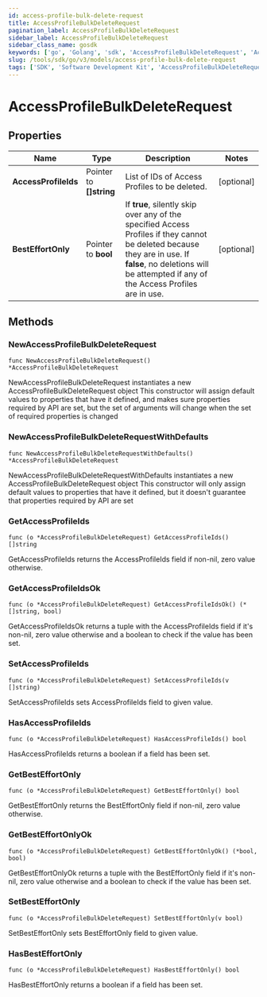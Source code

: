 ```yaml
---
id: access-profile-bulk-delete-request
title: AccessProfileBulkDeleteRequest
pagination_label: AccessProfileBulkDeleteRequest
sidebar_label: AccessProfileBulkDeleteRequest
sidebar_class_name: gosdk
keywords: ['go', 'Golang', 'sdk', 'AccessProfileBulkDeleteRequest', 'AccessProfileBulkDeleteRequest'] 
slug: /tools/sdk/go/v3/models/access-profile-bulk-delete-request
tags: ['SDK', 'Software Development Kit', 'AccessProfileBulkDeleteRequest', 'AccessProfileBulkDeleteRequest']
---
```


# AccessProfileBulkDeleteRequest

## Properties

Name | Type | Description | Notes
------------ | ------------- | ------------- | -------------
**AccessProfileIds** | Pointer to **[]string** | List of IDs of Access Profiles to be deleted. | [optional] 
**BestEffortOnly** | Pointer to **bool** | If **true**, silently skip over any of the specified Access Profiles if they cannot be deleted because they are in use. If **false**, no deletions will be attempted if any of the Access Profiles are in use. | [optional] 

## Methods

### NewAccessProfileBulkDeleteRequest

`func NewAccessProfileBulkDeleteRequest() *AccessProfileBulkDeleteRequest`

NewAccessProfileBulkDeleteRequest instantiates a new AccessProfileBulkDeleteRequest object
This constructor will assign default values to properties that have it defined,
and makes sure properties required by API are set, but the set of arguments
will change when the set of required properties is changed

### NewAccessProfileBulkDeleteRequestWithDefaults

`func NewAccessProfileBulkDeleteRequestWithDefaults() *AccessProfileBulkDeleteRequest`

NewAccessProfileBulkDeleteRequestWithDefaults instantiates a new AccessProfileBulkDeleteRequest object
This constructor will only assign default values to properties that have it defined,
but it doesn't guarantee that properties required by API are set

### GetAccessProfileIds

`func (o *AccessProfileBulkDeleteRequest) GetAccessProfileIds() []string`

GetAccessProfileIds returns the AccessProfileIds field if non-nil, zero value otherwise.

### GetAccessProfileIdsOk

`func (o *AccessProfileBulkDeleteRequest) GetAccessProfileIdsOk() (*[]string, bool)`

GetAccessProfileIdsOk returns a tuple with the AccessProfileIds field if it's non-nil, zero value otherwise
and a boolean to check if the value has been set.

### SetAccessProfileIds

`func (o *AccessProfileBulkDeleteRequest) SetAccessProfileIds(v []string)`

SetAccessProfileIds sets AccessProfileIds field to given value.

### HasAccessProfileIds

`func (o *AccessProfileBulkDeleteRequest) HasAccessProfileIds() bool`

HasAccessProfileIds returns a boolean if a field has been set.

### GetBestEffortOnly

`func (o *AccessProfileBulkDeleteRequest) GetBestEffortOnly() bool`

GetBestEffortOnly returns the BestEffortOnly field if non-nil, zero value otherwise.

### GetBestEffortOnlyOk

`func (o *AccessProfileBulkDeleteRequest) GetBestEffortOnlyOk() (*bool, bool)`

GetBestEffortOnlyOk returns a tuple with the BestEffortOnly field if it's non-nil, zero value otherwise
and a boolean to check if the value has been set.

### SetBestEffortOnly

`func (o *AccessProfileBulkDeleteRequest) SetBestEffortOnly(v bool)`

SetBestEffortOnly sets BestEffortOnly field to given value.

### HasBestEffortOnly

`func (o *AccessProfileBulkDeleteRequest) HasBestEffortOnly() bool`

HasBestEffortOnly returns a boolean if a field has been set.


